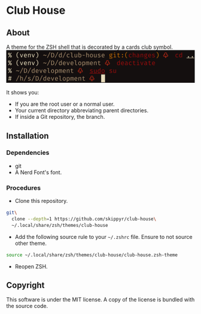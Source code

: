 # Club House
## About
A theme for the ZSH shell that is decorated by a cards club symbol. 
![](preview.png)

It shows you:
-   If you are the root user or a normal user.
-   Your current directory abbreviating parent directories.
-   If inside a Git repository, the branch.

## Installation
### Dependencies
-   git
-   A Nerd Font's font.

### Procedures
-   Clone this repository.
```bash
git\
  clone --depth=1 https://github.com/skippyr/club-house\
  ~/.local/share/zsh/themes/club-house
```

-   Add the following source rule to your `~/.zshrc` file. Ensure to not source
    other theme.

```bash
source ~/.local/share/zsh/themes/club-house/club-house.zsh-theme
```

-   Reopen ZSH.

## Copyright
This software is under the MIT license. A copy of the license is bundled with
the source code.

